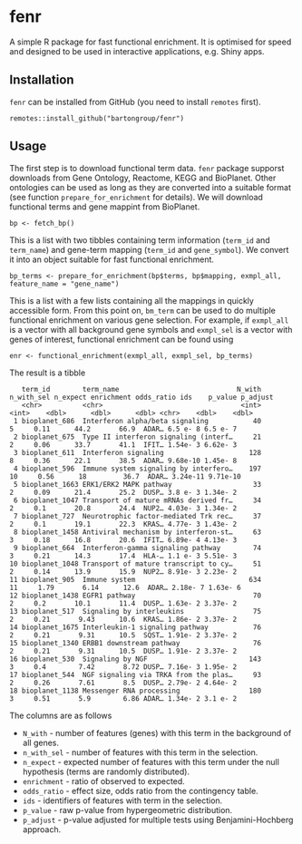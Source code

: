 # fenr

A simple R package for fast functional enrichment. It is optimised for speed and designed to be used in interactive applications, e.g. Shiny apps.

## Installation

`fenr` can be installed from GitHub (you need to install `remotes` first).

```
remotes::install_github("bartongroup/fenr")
```

## Usage

The first step is to download functional term data. `fenr` package supporst downloads from Gene Ontology, Reactome, KEGG and BioPlanet. Other ontologies can be used as long as they are converted into a suitable format (see function `prepare_for_enrichment` for details). We will download functional terms and gene mappint from BioPlanet.

```
bp <- fetch_bp()
```

This is a list with two tibbles containing term information (`term_id` and `term_name`) and gene-term mapping (`term_id` and `gene_symbol`). We convert it into an object suitable for fast functional enrichment.

```
bp_terms <- prepare_for_enrichment(bp$terms, bp$mapping, exmpl_all, feature_name = "gene_name")
```

This is a list with a few lists containing all the mappings in quickly accessible form. From this point on, `bm_term` can be used to do multiple functional enrichment on various gene selection. For example, if `exmpl_all` is a vector with all background gene symbols and `exmpl_sel` is a vector with genes of interest, functional enrichment can be found using

```
enr <- functional_enrichment(exmpl_all, exmpl_sel, bp_terms)
```

The result is a tibble

```
   term_id        term_name                             N_with n_with_sel n_expect enrichment odds_ratio ids    p_value p_adjust
   <chr>          <chr>                                  <int>      <int>    <dbl>      <dbl>      <dbl> <chr>    <dbl>    <dbl>
 1 bioplanet_686  Interferon alpha/beta signaling           40          5     0.11      44.2       66.9  ADAR… 6.5 e- 8 6.5 e- 7
 2 bioplanet_675  Type II interferon signaling (interf…     21          2     0.06      33.7       41.1  IFIT… 1.54e- 3 6.62e- 3
 3 bioplanet_611  Interferon signaling                     128          8     0.36      22.1       38.5  ADAR… 9.68e-10 1.45e- 8
 4 bioplanet_596  Immune system signaling by interfero…    197         10     0.56      18         36.7  ADAR… 3.24e-11 9.71e-10
 5 bioplanet_1663 ERK1/ERK2 MAPK pathway                    33          2     0.09      21.4       25.2  DUSP… 3.8 e- 3 1.34e- 2
 6 bioplanet_1047 Transport of mature mRNAs derived fr…     34          2     0.1       20.8       24.4  NUP2… 4.03e- 3 1.34e- 2
 7 bioplanet_727  Neurotrophic factor-mediated Trk rec…     37          2     0.1       19.1       22.3  KRAS… 4.77e- 3 1.43e- 2
 8 bioplanet_1458 Antiviral mechanism by interferon-st…     63          3     0.18      16.8       20.6  IFIT… 6.89e- 4 4.13e- 3
 9 bioplanet_664  Interferon-gamma signaling pathway        74          3     0.21      14.3       17.4  HLA-… 1.1 e- 3 5.51e- 3
10 bioplanet_1048 Transport of mature transcript to cy…     51          2     0.14      13.9       15.9  NUP2… 8.91e- 3 2.23e- 2
11 bioplanet_905  Immune system                            634         11     1.79       6.14      12.6  ADAR… 2.18e- 7 1.63e- 6
12 bioplanet_1438 EGFR1 pathway                             70          2     0.2       10.1       11.4  DUSP… 1.63e- 2 3.37e- 2
13 bioplanet_517  Signaling by interleukins                 75          2     0.21       9.43      10.6  KRAS… 1.86e- 2 3.37e- 2
14 bioplanet_1675 Interleukin-1 signaling pathway           76          2     0.21       9.31      10.5  SQST… 1.91e- 2 3.37e- 2
15 bioplanet_1340 ERBB1 downstream pathway                  76          2     0.21       9.31      10.5  DUSP… 1.91e- 2 3.37e- 2
16 bioplanet_530  Signaling by NGF                         143          3     0.4        7.42       8.72 DUSP… 7.16e- 3 1.95e- 2
17 bioplanet_544  NGF signaling via TRKA from the plas…     93          2     0.26       7.61       8.5  DUSP… 2.79e- 2 4.64e- 2
18 bioplanet_1138 Messenger RNA processing                 180          3     0.51       5.9        6.86 ADAR… 1.34e- 2 3.1 e- 2
```

The columns are as follows

 - `N_with` - number of features (genes) with this term in the background of all genes.
 - `n_with_sel` - number of features with this term in the selection.
 - `n_expect` - expected number of features with this term under the null hypothesis (terms are randomly distributed).
 - `enrichment` - ratio of observed to expected.
 - `odds_ratio` - effect size, odds ratio from the contingency table.
 - `ids` - identifiers of features with term in the selection.
 - `p_value` - raw p-value from hypergeometric distribution.
 - `p_adjust` - p-value adjusted for multiple tests using Benjamini-Hochberg approach.
 
 
